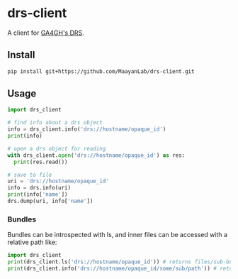 # drs-client

A client for [GA4GH's DRS](https://ga4gh.github.io/data-repository-service-schemas/preview/release/drs-1.2.0/docs/).

## Install
```bash
pip install git+https://github.com/MaayanLab/drs-client.git
```

## Usage
```python
import drs_client

# find info about a drs object
info = drs_client.info('drs://hostname/opaque_id')
print(info)

# open a drs object for reading
with drs_client.open('drs://hostname/opaque_id') as res:
  print(res.read())

# save to file
uri = 'drs://hostname/opaque_id'
info = drs.info(uri)
print(info['name'])
drs.dump(uri, info['name'])
```

### Bundles
Bundles can be introspected with ls, and inner files can be accessed with a relative path like:
```python
import drs_client
print(drs_client.ls('drs://hostname/opaque_id')) # returns files/sub-bundles in the drs bundle
print(drs_client.info('drs://hostname/opaque_id/some/sub/path')) # returns info about the drs object deep in the bundle
```
